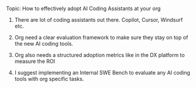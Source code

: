 Topic: How to effectively adopt AI Coding Assistants at your org

1. There are lot of coding assistants out there. Copilot, Cursor, Windsurf etc.

2. Org need a clear evaluation framework to make sure they stay on top of the new AI coding tools.

3. Org also needs a structured adoption metrics like in the DX platform to measure the ROI

4. I suggest implementing an Internal SWE Bench to evaluate any AI coding tools with org specific tasks.